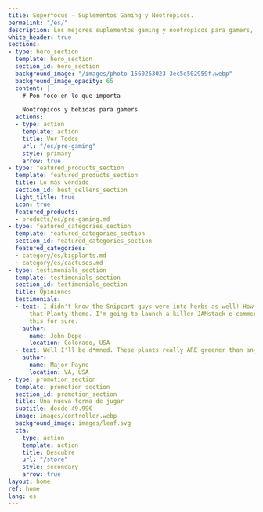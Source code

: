 ```yaml
---
title: Superfocus - Suplementos Gaming y Nootropicos.
permalink: "/es/"
description: Los mejores suplementos gaming y nootrópicos para gamers, estudiantes y trabajadores.
white_header: true
sections:
- type: hero_section
  template: hero_section
  section_id: hero_section
  background_image: "/images/photo-1560253023-3ec5d502959f.webp"
  background_image_opacity: 65
  content: |
    # Pon foco en lo que importa

    Nootropicos y bebidas para gamers
  actions:
  - type: action
    template: action
    title: Ver Todos
    url: "/es/pre-gaming"
    style: primary
    arrow: true
- type: featured_products_section
  template: featured_products_section
  title: Lo más vendido
  section_id: best_sellers_section
  light_title: true
  icon: true
  featured_products:
  - products/es/pre-gaming.md
- type: featured_categories_section
  template: featured_categories_section
  section_id: featured_categories_section
  featured_categories:
  - category/es/bigplants.md
  - category/es/cactuses.md
- type: testimonials_section
  template: testimonials_section
  section_id: testimonials_section
  title: Opiniones
  testimonials:
  - text: I didn't know the Snipcart guys were into herbs as well! How beautiful is
      that Planty theme. I'm going to launch a killer JAMstack e-commerce store using
      this for sure.
    author:
      name: John Dope
      location: Colorado, USA
  - text: Well I'll be d*mned. These plants really ARE greener than any of my recruits.
    author:
      name: Major Payne
      location: VA, USA
- type: promotion_section
  template: promotion_section
  section_id: promotion_section
  title: Una nueva forma de jugar
  subtitle: desde 49.99€
  image: images/controller.webp
  background_image: images/leaf.svg
  cta:
    type: action
    template: action
    title: Descubre
    url: "/store"
    style: secondary
    arrow: true
layout: home
ref: home
lang: es
---
```


